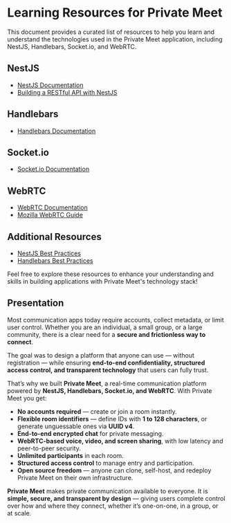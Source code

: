 # Learning Resources for Private Meet

This document provides a curated list of resources to help you learn and understand the technologies used in the Private Meet application, including NestJS, Handlebars, Socket.io, and WebRTC.

## NestJS

- [NestJS Documentation](https://docs.nestjs.com/)
- [Building a RESTful API with NestJS](https://docs.nestjs.com/first-steps)

## Handlebars

- [Handlebars Documentation](https://handlebarsjs.com/)

## Socket.io

- [Socket.io Documentation](https://socket.io/docs/v4/)

## WebRTC

- [WebRTC Documentation](https://webrtc.org/)
- [Mozilla WebRTC Guide](https://developer.mozilla.org/docs/Web/API/WebRTC_API)

## Additional Resources

- [NestJS Best Practices](https://docs.nestjs.com/faq/faq)
- [Handlebars Best Practices](https://handlebarsjs.com/guide.html#best-practices)

Feel free to explore these resources to enhance your understanding and skills in building applications with Private Meet's technology stack!

## Presentation

Most communication apps today require accounts, collect metadata, or limit user control. Whether you are an individual, a small group, or a large community, there is a clear need for a **secure and frictionless way to connect**.

The goal was to design a platform that anyone can use — without registration — while ensuring **end-to-end confidentiality, structured access control, and transparent technology** that users can fully trust.

That’s why we built **Private Meet**, a real-time communication platform powered by **NestJS, Handlebars, Socket.io, and WebRTC**. With Private Meet you get:

- **No accounts required** — create or join a room instantly.
- **Flexible room identifiers** — define IDs with **1 to 128 characters**, or generate unguessable ones via **UUID v4**.
- **End-to-end encrypted chat** for private messaging.
- **WebRTC-based voice, video, and screen sharing**, with low latency and peer-to-peer security.
- **Unlimited participants** in each room.
- **Structured access control** to manage entry and participation.
- **Open source freedom** — anyone can clone, self-host, and redeploy Private Meet on their own infrastructure.

**Private Meet** makes private communication available to everyone. It is **simple, secure, and transparent by design** — giving users complete control over how and where they connect, whether it’s one-on-one, in a group, or at scale.
